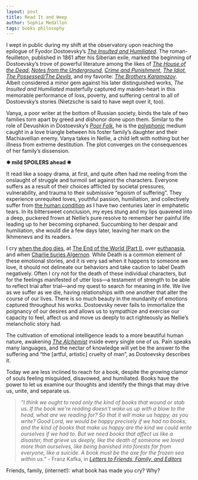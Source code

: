 ```yaml
---
layout: post
title: Read It and Weep
author: Sophia Medallon
tags: books philosophy
---
```


I wept in public during my shift at the observatory upon reaching the epilogue of Fyodor Dostoevsky’s *[The Insulted and Humiliated](https://archive.org/details/injuryinsult00dostrich)*. The roman-feuilleton, published in 1861 after his Siberian exile, marked the beginning of Dostoevsky’s trove of powerful literature among the likes of *[The House of the Dead](https://archive.org/details/houseofdeadorpri00dostuoft/houseofdeadorpri00dostuoft/page/n7/mode/2up)*, *[Notes from the Underground](https://www.gutenberg.org/files/600/600-h/600-h.htm)*, *[Crime and Punishment](https://archive.org/details/crimepunishment00dostiala)*, *[The Idiot](https://www.gutenberg.org/ebooks/2638)*, *[The Possessed/The Devils](https://www.gutenberg.org/files/8117/8117-h/8117-h.htm)*, and my favorite: *[The Brothers Karamazov](https://archive.org/details/brotherskaramaz00dost)*. Albeit considered a minor gem against his later distinguished works, *The Insulted and Humiliated* masterfully captured my maiden-heart in this memorable performance of loss, poverty, and suffering central to all of Dostoevsky’s stories (Nietzsche is said to have wept over it, too).

Vanya, a poor writer at the bottom of Russian society, binds the tale of two families torn apart by greed and dishonor done upon them. Similar to the role of Devushkin in Dostoevsky’s *[Poor Folk](https://archive.org/details/poorfolkgambler00dost/page/2/mode/2up)*, he is the [polyphonic](https://www.jstor.org/stable/10.5749/j.ctt22727z1) medium caught in a love triangle between his foster family’s daughter and their Machiavellian enemy. Vanya takes in Nellie, a child left with nothing but her illness from extreme destitution. The plot converges on the consequences of her family’s dissension.

<b>✵ mild SPOILERS ahead ✵</b>

It read like a soapy drama, at first, and quite often had me reeling from the onslaught of struggle and turmoil set against the characters. Everyone suffers as a result of their choices afflicted by societal pressures, vulnerability, and trauma to their submissive “egoism of suffering”. They experience unrequited loves, youthful passion, humiliation, and collectively suffer from [the human condition](https://search.worldcat.org/title/The-human-condition/oclc/259560) as I have two centuries later in emphatetic tears. In its bittersweet conclusion, my eyes stung and my lips quavered into a deep, puckered frown at Nellie’s pure resolve to remember her painful life leading up to her becoming orphaned. Succumbing to her despair and humiliation, she would die a few days later, leaving her mark on the Ikhmenevs and its readers.

I cry [when the dog dies](https://search.worldcat.org/title/Where-the-red-fern-grows/oclc/918969451), at [The End of the World (Part I)](https://search.worldcat.org/title/book-thief/oclc/911171907), over [euthanasia](https://search.worldcat.org/title/943637736), and when [Charlie buries Algernon](https://search.worldcat.org/title/flowers-for-algernon/oclc/837660727). While Death is a common element of these emotional stories, and it is very sad when it happens to someone we love, it should not delineate our behaviors and take caution to label Death negatively. 
Often I cry not for the death of these individual characters, but for the feelings manifested of utter loss—a testament of strength to be able to reflect trial after trial—and my quest to search for meaning in life. 
We live as we suffer as we die, having relationships with one another that alter the course of our lives. There is so much beauty in the mundanity of emotions captured throughout his works. Dostoevsky never fails to immortalize the poignancy of our desires and allows us to sympathize and exercise our capacity to feel, affect us and move us deeply to act righteously as Nellie’s melancholic story had. 

The cultivation of emotional intelligence leads to a more beautiful human nature, awakening *[The Alchemist](https://ia801006.us.archive.org/13/items/OceanofPDF.comTheAlchemist/_OceanofPDF.com_The_Alchemist.pdf)* inside every single one of us. Pain speaks many languages, and the nectar of knowledge will yet be the answer to the suffering and “the [artful, artistic] cruelty of man”, as Dostoevsky describes it.

Today we are less inclined to reach for a book, despite the growing clamor of souls feeling misguided, disavowed, and humiliated. Books have the power to let us examine our thoughts and identify the things that may drive us, unite, and separate us. 

> *“I think we ought to read only the kind of books that wound or stab us. If the book we're reading doesn't wake us up with a blow to the head, what are we reading for? So that it will make us happy, as you write? Good Lord, we would be happy precisely if we had no books, and the kind of books that make us happy are the kind we could write ourselves if we had to. But we need books that affect us like a disaster, that grieve us deeply, like the death of someone we loved more than ourselves, like being banished into forests far from everyone, like a suicide. A book must be the axe for the frozen sea within us.”* - Franz Kafka, in *[Letters to Friends, Family, and Editors](https://search.worldcat.org/title/3017337)*

Friends, family, (internet!): what book has made you cry? Why?
